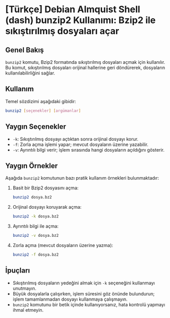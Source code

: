 # [Türkçe] Debian Almquist Shell (dash) bunzip2 Kullanımı: Bzip2 ile sıkıştırılmış dosyaları açar

## Genel Bakış
`bunzip2` komutu, Bzip2 formatında sıkıştırılmış dosyaları açmak için kullanılır. Bu komut, sıkıştırılmış dosyaları orijinal hallerine geri döndürerek, dosyaların kullanılabilirliğini sağlar.

## Kullanım
Temel sözdizimi aşağıdaki gibidir:

```bash
bunzip2 [seçenekler] [argümanlar]
```

## Yaygın Seçenekler
- `-k`: Sıkıştırılmış dosyayı açtıktan sonra orijinal dosyayı korur.
- `-f`: Zorla açma işlemi yapar; mevcut dosyaların üzerine yazabilir.
- `-v`: Ayrıntılı bilgi verir; işlem sırasında hangi dosyaların açıldığını gösterir.

## Yaygın Örnekler
Aşağıda `bunzip2` komutunun bazı pratik kullanım örnekleri bulunmaktadır:

1. Basit bir Bzip2 dosyasını açma:
   ```bash
   bunzip2 dosya.bz2
   ```

2. Orijinal dosyayı koruyarak açma:
   ```bash
   bunzip2 -k dosya.bz2
   ```

3. Ayrıntılı bilgi ile açma:
   ```bash
   bunzip2 -v dosya.bz2
   ```

4. Zorla açma (mevcut dosyaların üzerine yazma):
   ```bash
   bunzip2 -f dosya.bz2
   ```

## İpuçları
- Sıkıştırılmış dosyaların yedeğini almak için `-k` seçeneğini kullanmayı unutmayın.
- Büyük dosyalarla çalışırken, işlem süresini göz önünde bulundurun; işlem tamamlanmadan dosyayı kullanmaya çalışmayın.
- `bunzip2` komutunu bir betik içinde kullanıyorsanız, hata kontrolü yapmayı ihmal etmeyin.